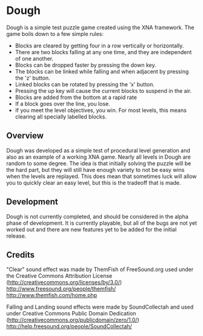 Dough
=====

Dough is a simple test puzzle game created using the XNA framework.  The game boils down to a few simple rules:
+  Blocks are cleared by getting four in a row vertically or horizontally.
+  There are two blocks falling at any one time, and they are independent of one another.
+  Blocks can be dropped faster by pressing the down key.
+  The blocks can be linked while falling and when adjacent by pressing the 'z' button.
+  Linked blocks can be rotated by pressing the 'x' button.
+  Pressing the up key will cause the current blocks to suspend in the air.
+  Blocks are added from the bottom at a rapid rate
+  If a block goes over the line, you lose.
+  If you meet the level objectives, you win.  For most levels, this means clearing all specially labelled blocks.

Overview
--------
Dough was developed as a simple test of procedural level generation and also as an example of a working XNA game.  Nearly all levels in Dough are random to some degree. The idea is that initially solving the puzzle will be the hard part, but they will still have enough variety to not be easy wins when the levels are replayed.  This does mean that sometimes luck will allow you to quickly clear an easy level, but this is the tradeoff that is made.

Development
-----------
Dough is not currently completed, and should be considered in the alpha phase of development.  It is currently playable, but all of the bugs are not yet worked out and there are new features yet to be added for the initial release.

Credits
-------
"Clear" sound effect was made by ThemFish of FreeSound.org used under the Creative Commons Attribution License (http://creativecommons.org/licenses/by/3.0/)  
http://www.freesound.org/people/themfish/  
http://www.themfish.com/home.php  

Falling and Landing sound effects were made by SoundCollectah and used under Creative Commons Public Domain Dedication (http://creativecommons.org/publicdomain/zero/1.0/)  
http://help.freesound.org/people/SoundCollectah/